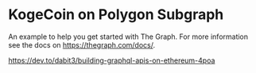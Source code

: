 # KogeCoin on Polygon Subgraph

An example to help you get started with The Graph. For more information see the docs on <https://thegraph.com/docs/>.

https://dev.to/dabit3/building-graphql-apis-on-ethereum-4poa
